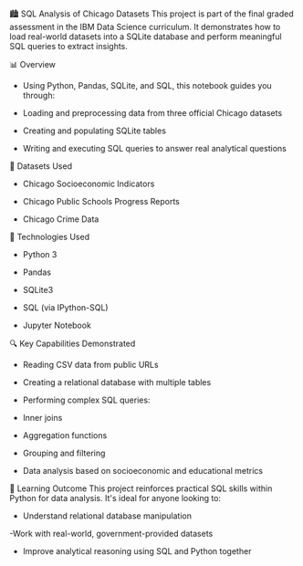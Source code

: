 🏙️ SQL Analysis of Chicago Datasets
This project is part of the final graded assessment in the IBM Data Science curriculum. It demonstrates how to load real-world datasets into a SQLite database and perform meaningful SQL queries to extract insights.

📊 Overview

- Using Python, Pandas, SQLite, and SQL, this notebook guides you through:

- Loading and preprocessing data from three official Chicago datasets

- Creating and populating SQLite tables

- Writing and executing SQL queries to answer real analytical questions

📁 Datasets Used
- Chicago Socioeconomic Indicators

- Chicago Public Schools Progress Reports

- Chicago Crime Data

🧰 Technologies Used
- Python 3

- Pandas

- SQLite3

- SQL (via IPython-SQL)

- Jupyter Notebook

🔍 Key Capabilities Demonstrated

- Reading CSV data from public URLs

- Creating a relational database with multiple tables

- Performing complex SQL queries:

- Inner joins

- Aggregation functions

- Grouping and filtering

- Data analysis based on socioeconomic and educational metrics

📌 Learning Outcome
This project reinforces practical SQL skills within Python for data analysis. It's ideal for anyone looking to:

- Understand relational database manipulation

-Work with real-world, government-provided datasets

- Improve analytical reasoning using SQL and Python together

